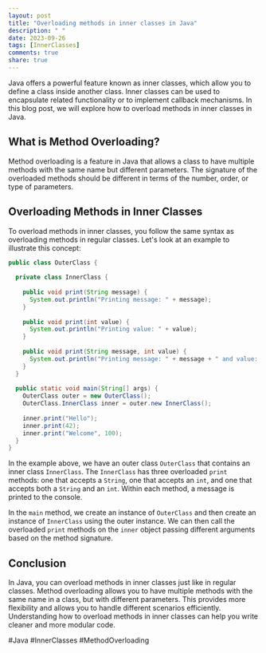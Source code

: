```yaml
---
layout: post
title: "Overloading methods in inner classes in Java"
description: " "
date: 2023-09-26
tags: [InnerClasses]
comments: true
share: true
---
```


Java offers a powerful feature known as inner classes, which allow you to define a class inside another class. Inner classes can be used to encapsulate related functionality or to implement callback mechanisms. In this blog post, we will explore how to overload methods in inner classes in Java.

## What is Method Overloading?

Method overloading is a feature in Java that allows a class to have multiple methods with the same name but different parameters. The signature of the overloaded methods should be different in terms of the number, order, or type of parameters.

## Overloading Methods in Inner Classes

To overload methods in inner classes, you follow the same syntax as overloading methods in regular classes. Let's look at an example to illustrate this concept:

```java
public class OuterClass {
  
  private class InnerClass {
    
    public void print(String message) {
      System.out.println("Printing message: " + message);
    }
    
    public void print(int value) {
      System.out.println("Printing value: " + value);
    }
    
    public void print(String message, int value) {
      System.out.println("Printing message: " + message + " and value: " + value);
    }
  }
  
  public static void main(String[] args) {
    OuterClass outer = new OuterClass();
    OuterClass.InnerClass inner = outer.new InnerClass();
    
    inner.print("Hello");
    inner.print(42);
    inner.print("Welcome", 100);
  }
}
```

In the example above, we have an outer class `OuterClass` that contains an inner class `InnerClass`. The `InnerClass` has three overloaded `print` methods: one that accepts a `String`, one that accepts an `int`, and one that accepts both a `String` and an `int`. Within each method, a message is printed to the console.

In the `main` method, we create an instance of `OuterClass` and then create an instance of `InnerClass` using the outer instance. We can then call the overloaded `print` methods on the `inner` object passing different arguments based on the method signature.

## Conclusion

In Java, you can overload methods in inner classes just like in regular classes. Method overloading allows you to have multiple methods with the same name in a class, but with different parameters. This provides more flexibility and allows you to handle different scenarios efficiently. Understanding how to overload methods in inner classes can help you write cleaner and more modular code.

#Java #InnerClasses #MethodOverloading